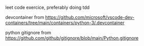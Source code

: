 leet code exercice, preferably doing tdd

devcontainer from https://github.com/microsoft/vscode-dev-containers/tree/main/containers/python-3/.devcontainer

python gitignore from https://github.com/github/gitignore/blob/main/Python.gitignore